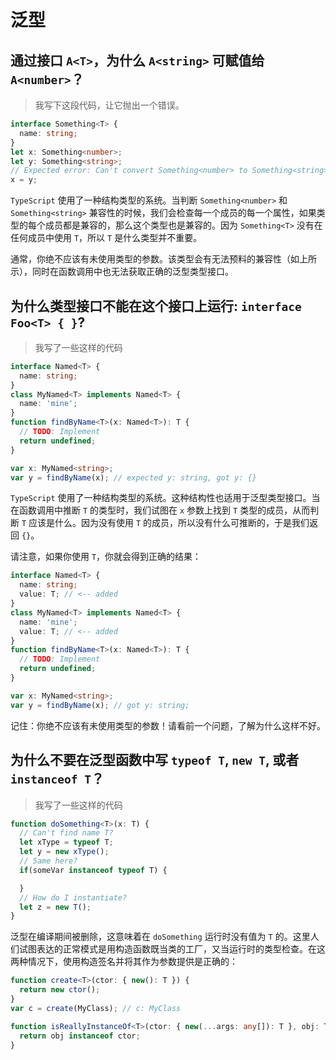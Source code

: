 # 泛型

## 通过接口 `A<T>`，为什么 `A<string>` 可赋值给 `A<number>`？

> 我写下这段代码，让它抛出一个错误。

```typescript
interface Something<T> {
  name: string;
}
let x: Something<number>;
let y: Something<string>;
// Expected error: Can't convert Something<number> to Something<string>!
x = y;
```

`TypeScript` 使用了一种结构类型的系统。当判断 `Something<number>` 和 `Something<string>` 兼容性的时候，我们会检查每一个成员的每一个属性，如果类型的每个成员都是兼容的，那么这个类型也是兼容的。因为 `Something<T>` 没有在任何成员中使用 `T`，所以 `T` 是什么类型并不重要。

通常，你绝不应该有未使用类型的参数。该类型会有无法预料的兼容性（如上所示），同时在函数调用中也无法获取正确的泛型类型接口。

## 为什么类型接口不能在这个接口上运行: `interface Foo<T> { }`?

> 我写了一些这样的代码

```typescript
interface Named<T> {
  name: string;
}
class MyNamed<T> implements Named<T> {
  name: 'mine';
}
function findByName<T>(x: Named<T>): T {
  // TODO: Implement
  return undefined;
}

var x: MyNamed<string>;
var y = findByName(x); // expected y: string, got y: {}
```

`TypeScript` 使用了一种结构类型的系统。这种结构性也适用于泛型类型接口。当在函数调用中推断 `T` 的类型时，我们试图在 `x` 参数上找到 `T` 类型的成员，从而判断 `T` 应该是什么。因为没有使用 `T` 的成员，所以没有什么可推断的，于是我们返回 `{}`。

请注意，如果你使用 `T`，你就会得到正确的结果：

```typescript
interface Named<T> {
  name: string;
  value: T; // <-- added
}
class MyNamed<T> implements Named<T> {
  name: 'mine';
  value: T; // <-- added
}
function findByName<T>(x: Named<T>): T {
  // TODO: Implement
  return undefined;
}

var x: MyNamed<string>;
var y = findByName(x); // got y: string;
```

记住：你绝不应该有未使用类型的参数！请看前一个问题，了解为什么这样不好。

## 为什么不要在泛型函数中写 `typeof T`, `new T`, 或者 `instanceof T`？

> 我写了一些这样的代码

```typescript
function doSomething<T>(x: T) {
  // Can't find name T?
  let xType = typeof T;
  let y = new xType();
  // Same here?
  if(someVar instanceof typeof T) {

  }
  // How do I instantiate?
  let z = new T();
}
```

泛型在编译期间被删除，这意味着在 `doSomething` 运行时没有值为 `T` 的。这里人们试图表达的正常模式是用构造函数既当类的工厂，又当运行时的类型检查。在这两种情况下，使用构造签名并将其作为参数提供是正确的：
```typescript
function create<T>(ctor: { new(): T }) {
  return new ctor();
}
var c = create(MyClass); // c: MyClass

function isReallyInstanceOf<T>(ctor: { new(...args: any[]): T }, obj: T) {
  return obj instanceof ctor;
}
```